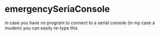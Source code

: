 # emergencySeriaConsole
in case you have no program to connect to a serial console (in my case a modem) you can easily re-type this
